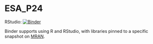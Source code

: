 # ESA_P24

RStudio: [![Binder](http://mybinder.org/badge_logo.svg)](http://mybinder.org/v2/gh/ett20/ESA_P24/main?urlpath=rstudio)

Binder supports using R and RStudio, with libraries pinned to a specific 
snapshot on [MRAN](https://mran.microsoft.com/documents/rro/reproducibility).

